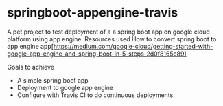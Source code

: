 # springboot-appengine-travis

A pet project to test deployment of a a spring boot app on google cloud platform using app engine. 
Resources used 
How to convert spring boot to app engine app[https://medium.com/google-cloud/getting-started-with-google-app-engine-and-spring-boot-in-5-steps-2d0f8165c89] 

Goals to achieve 
- A simple spring boot app 
- Deployment to google app engine
- Configure with Travis CI to do continuous deployments. 
